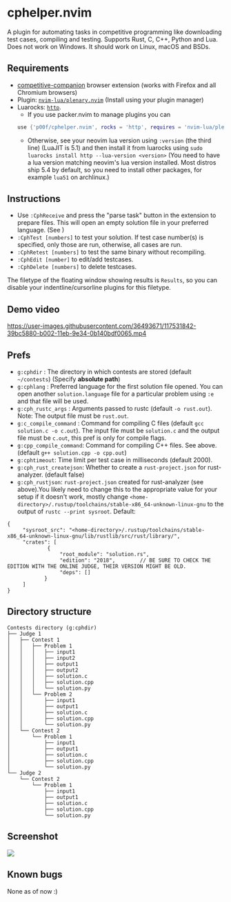 # cphelper.nvim
A plugin for automating tasks in competitive programming like downloading test cases, compiling and testing. Supports Rust, C, C++, Python and Lua. Does not work on Windows. It should work on Linux, macOS and BSDs.

## Requirements
- [competitive-companion](https://github.com/jmerle/competitive-companion) browser extension (works with Firefox and all Chromium browsers)
- Plugin: [`nvim-lua/plenary.nvim`](https://github.com/nvim-lua/plenary.nvim/) (Install using your plugin manager)
- Luarocks: [`http`](https://daurnimator.github.io/lua-http/).
	- If you use packer.nvim to manage plugins you can
	```lua
	use {'p00f/cphelper.nvim', rocks = 'http', requires = 'nvim-lua/plenary.nvim'}
	```
	- Otherwise, see your neovim lua version using `:version` (the third line) (LuaJIT is 5.1) and then install it from luarocks using
	`sudo luarocks install http --lua-version <version>` (You need to have a lua version matching neovim's lua version installed. Most distros ship 5.4 by default, so you need to install other packages, for example `lua51` on archlinux.)


## Instructions
- Use `:CphReceive` and press the "parse task" button in the extension to prepare files. This will open an empty solution file in your preferred language. (See )
- `:CphTest [numbers]` to test your solution. If test case number(s) is specified, only those are run, otherwise, all cases are run.
- `:CphRetest [numbers]` to test the same binary without recompiling.
- `:CphEdit [number]` to edit/add testcases.
- `:CphDelete [numbers]` to delete testcases.

The filetype of the floating window showing results is `Results`, so you can disable your indentline/cursorline plugins for this filetype.
## Demo video

https://user-images.githubusercontent.com/36493671/117531842-39bc5880-b002-11eb-9e34-0b140bdf0065.mp4


## Prefs
- `g:cphdir` : The directory in which contests are stored (default `~/contests`) (Specify **absolute path**)
- `g:cphlang` : Preferred language for the first solution file opened. You can open another `solution.language` file for a particular problem using `:e` and that file will be used.
- `g:cph_rustc_args` : Arguments passed to rustc (default `-o rust.out`). Note: The output file must be `rust.out`.
- `g:c_compile_command` : Command for compiling C files (default `gcc solution.c -o c.out`). The input file must be `solution.c` and the output file must be `c.out`, this pref is  only for compile flags.
- `g:cpp_compile_command`: Command for compiling C++ files. See above. (default `g++ solution.cpp -o cpp.out`)
- `g:cphtimeout`: Time limit per test case in milliseconds (default 2000).
- `g:cph_rust_createjson`: Whether to create a `rust-project.json` for rust-analyzer. (default false)
- `g:cph_rustjson`: `rust-project.json` created for rust-analyzer (see above).You likely need to change this to the appropriate value for your setup if it doesn't work, mostly change `<home-directory>/.rustup/toolchains/stable-x86_64-unknown-linux-gnu` to the output of `rustc --print sysroot`. Default:
```jsonc
{
     "sysroot_src": "<home-directory>/.rustup/toolchains/stable-x86_64-unknown-linux-gnu/lib/rustlib/src/rust/library/",
     "crates": [
             {
                 "root_module": "solution.rs",
                 "edition": "2018",        // BE SURE TO CHECK THE EDITION WITH THE ONLINE JUDGE, THEIR VERSION MIGHT BE OLD.
                 "deps": []
            }
     ]
}
```
## Directory structure
```
Contests directory (g:cphdir)
├── Judge 1
│   ├── Contest 1
│   │   ├── Problem 1
│   │   │   ├── input1
│   │   │   ├── input2
│   │   │   ├── output1
│   │   │   ├── output2
│   │   │   ├── solution.c
│   │   │   ├── solution.cpp
│   │   │   └── solution.py
│   │   └── Problem 2
│   │       ├── input1
│   │       ├── output1
│   │       ├── solution.c
│   │       ├── solution.cpp
│   │       └── solution.py
│   └── Contest 2
│       └── Problem 1
│           ├── input1
│           ├── output1
│           ├── solution.c
│           ├── solution.cpp
│           └── solution.py
└── Judge 2
    └── Contest 2
        └── Problem 1
            ├── input1
            ├── output1
            ├── solution.c
            ├── solution.cpp
            └── solution.py
```
## Screenshot
<img src="https://raw.githubusercontent.com/p00f/cphelper.nvim/main/screenshot.png" />

## Known bugs
   None as of now :)
